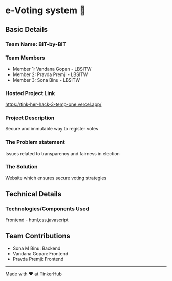 # e-Voting system 🎯


## Basic Details
### Team Name: BiT-by-BiT


### Team Members
- Member 1: Vandana Gopan - LBSITW
- Member 2: Pravda Premji - LBSITW
- Member 3: Sona Binu - LBSITW

### Hosted Project Link
https://tink-her-hack-3-temp-one.vercel.app/

### Project Description
Secure and immutable way to register votes

### The Problem statement
Issues related to transparency and fairness in election

### The Solution
Website which ensures secure voting strategies

## Technical Details
### Technologies/Components Used
Frontend - html,css,javascript




## Team Contributions
- Sona M Binu: Backend
- Vandana Gopan: Frontend
- Pravda Premji: Frontend

---
Made with ❤️ at TinkerHub
